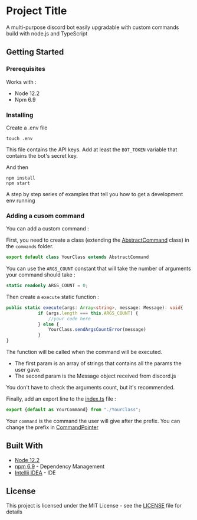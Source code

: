 # Project Title

A multi-purpose discord bot easily upgradable with custom commands build with node.js and TypeScript

## Getting Started

### Prerequisites

Works with :
- Node 12.2
- Npm 6.9

### Installing

Create a .env file
```
touch .env
```
This file contains the API keys.
Add at least the `BOT_TOKEN` variable that contains the bot's secret key.

And then
```
npm install
npm start
```
A step by step series of examples that tell you how to get a development env running

### Adding a cusom command

You can add a custom command :

First, you need to create a class (extending the [AbstractCommand](AbstractCommand.ts) class) in the `commands` folder.
```typescript
export default class YourClass extends AbstractCommand
```

You can use the `ARGS_COUNT` constant that will take the number of arguments your command should take : 
```typescript
static readonly ARGS_COUNT = 0;
```

Then create a `execute` static function :
```typescript
public static execute(args: Array<string>, message: Message): void{
            if (args.length === this.ARGS_COUNT) {
                //your code here
            } else {
                YourClass.sendArgsCountError(message)
            }
}
```
The function will be called when the command will be executed.
- The first param is an array of strings that contains all the params the user gave.
- The second param is the Message object received from discord.js

You don't have to check the arguments count, but it's recommended.

Finally, add an export line to the [index.ts](commands/index.ts) file :
```typescript
export {default as YourCommand} from "./YourClass";
```
Your `command` is the command the user will give after the prefix.
You can change the prefix in [CommandPointer](CommandPointer.ts)



## Built With

* [Node 12.2](https://nodejs.org/)
* [npm 6.9](https://www.npmjs.com/) - Dependency Management
* [Intellij IDEA](https://www.jetbrains.com/idea/) - IDE


## License

This project is licensed under the MIT License - see the [LICENSE](LICENSE) file for details

